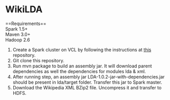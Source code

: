 # WikiLDA

==Requirements==  
Spark 1.5+  
Maven 3.0+  
Hadoop 2.6  


1. Create a Spark cluster on VCL by following the instructions at [this](https://github.com/amritbhanu/Spark_VCL) repository.
2. Git clone this repository.
3. Run mvn package to build an assembly jar. It will download parent dependencies as well the dependencies for modules lda & xml.
4. After running step, an assembly jar LDA-1.0.2-jar-with-dependencies.jar should be present in lda/target folder. Transfer this jar to Spark master.
5. Download the Wikipedia XML BZip2 file. Uncompress it and transfer to HDFS.
